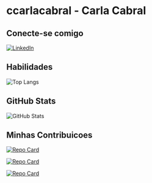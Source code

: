 # ccarlacabral - Carla Cabral

## Conecte-se comigo
[![LinkedIn](https://img.shields.io/badge/LinkedIn-0077B5?style=for-the-badge&logo=linkedin&logoColor=white)](https://www.linkedin.com/in/carlamcamposcabral/)

## Habilidades

![Top Langs](https://github-readme-stats-git-masterrstaa-rickstaa.vercel.app/api/top-langs/?username=ccarlacabral&layout=compact&bg_color=000&border_color=30A3DC&title_color=E94D5F&text_color=FFF)


## GitHub Stats

![GitHub Stats](https://github-readme-stats.vercel.app/api?username=ccarlacabral&theme=transparent&bg_color=000&border_color=30A3DC&show_icons=true&icon_color=30A3DC&title_color=E94D5F&text_color=FFF)

## Minhas Contribuicoes

[![Repo Card](https://github-readme-stats.vercel.app/api/pin/?username=ccarlacabral&repo=challenge-amigo-secreto&bg_color=000&border_color=30A3DC&show_icons=true&icon_color=30A3DC&title_color=E94D5F&text_color=FFF)](https://github.com/ccarlacabral/challenge-amigo-secreto)

[![Repo Card](https://github-readme-stats.vercel.app/api/pin/?username=ccarlacabral&repo=jogodonumerosecreto&bg_color=000&border_color=30A3DC&show_icons=true&icon_color=30A3DC&title_color=E94D5F&text_color=FFF)](https://github.com/ccarlacabral/jogodonumerosecreto)

[![Repo Card](https://github-readme-stats.vercel.app/api/pin/?username=ccarlacabral&repo=dio-lab-open-source&bg_color=000&border_color=30A3DC&show_icons=true&icon_color=30A3DC&title_color=E94D5F&text_color=FFF)](https://github.com/ccarlacabral/dio-lab-open-source)



